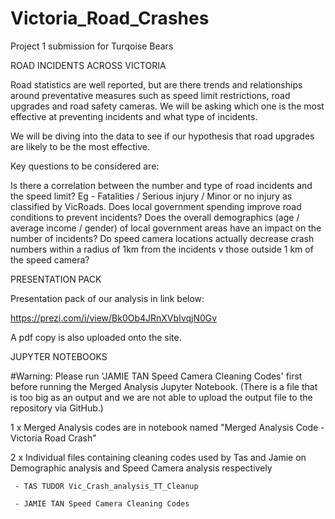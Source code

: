# Victoria_Road_Crashes
 Project 1 submission for Turqoise Bears

 ROAD INCIDENTS ACROSS VICTORIA

 Road statistics are well reported, but are there trends and relationships around preventative measures such as speed limit restrictions, road upgrades and road safety    cameras.  We will be asking which one is the most effective at preventing incidents and what type of incidents.  

 We will be diving into the data to see if our hypothesis that road upgrades are likely to be the most effective.

 Key questions to be considered are:

 Is there a correlation between the number and type of road incidents and the speed limit?  Eg - Fatalities / Serious injury / Minor or no injury as classified by VicRoads.
 Does local government spending improve road conditions to prevent incidents?
 Does the overall demographics (age / average income / gender) of local government areas have an impact on the number of incidents?
 Do speed camera locations actually decrease crash numbers within a radius of 1km from the incidents v those outside 1 km of the speed camera?


PRESENTATION PACK

 Presentation pack of our analysis in link below:
 
https://prezi.com/i/view/Bk0Ob4JRnXVbIvqjN0Gv

 A pdf copy is also uploaded onto the site.
 
 
 JUPYTER NOTEBOOKS
 
 #Warning: Please run 'JAMIE TAN Speed Camera Cleaning Codes' first before running the Merged Analysis Jupyter Notebook. 
 (There is a file that is too big as an output and we are not able to upload the output file to the repository via GitHub.)
 
 1 x Merged Analysis codes are in notebook named "Merged Analysis Code - Victoria Road Crash"
 
 2 x Individual files containing cleaning codes used by Tas and Jamie on Demographic analysis and Speed Camera analysis respectively
 
     - TAS TUDOR Vic_Crash_analysis_TT_Cleanup
     
     - JAMIE TAN Speed Camera Cleaning Codes
 
